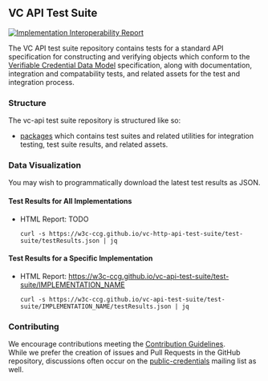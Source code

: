 ## VC API Test Suite

[![Implementation Interoperability Report](https://github.com/w3c-ccg/vc-api-test-suite/actions/workflows/cd.yml/badge.svg)](https://github.com/w3c-ccg/vc-api-test-suite/actions/workflows/cd.yml)

The VC API test suite repository contains tests for a standard API specification for constructing and verifying objects which conform to the [Verifiable Credential Data Model](https://www.w3.org/TR/vc-data-model/) specification, along with documentation, integration and compatability tests, and related assets for the test and integration process.

### Structure

The vc-api test suite repository is structured like so:

- [packages](./packages/) which contains test suites and related utilities for integration testing, test suite results, and related assets.

### Data Visualization

You may wish to programmatically download the latest test results as JSON.

#### Test Results for All Implementations

- HTML Report: TODO

  ```
  curl -s https://w3c-ccg.github.io/vc-http-api-test-suite/test-suite/testResults.json | jq
  ```

#### Test Results for a Specific Implementation

- HTML Report: https://w3c-ccg.github.io/vc-api-test-suite/test-suite/IMPLEMENTATION_NAME

  ```
  curl -s https://w3c-ccg.github.io/vc-api-test-suite/test-suite/IMPLEMENTATION_NAME/testResults.json | jq
  ```

### Contributing

We encourage contributions meeting the [Contribution Guidelines](CONTRIBUTING.md).  
While we prefer the creation of issues and Pull Requests in the GitHub repository, discussions often occur on the [public-credentials](http://lists.w3.org/Archives/Public/public-credentials/) mailing list as well.
